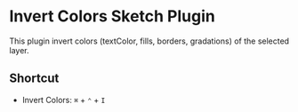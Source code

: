 # Invert Colors Sketch Plugin
This plugin invert colors (textColor, fills, borders, gradations) of the selected layer.

## Shortcut

* Invert Colors: `⌘` + `⌃` + `I`